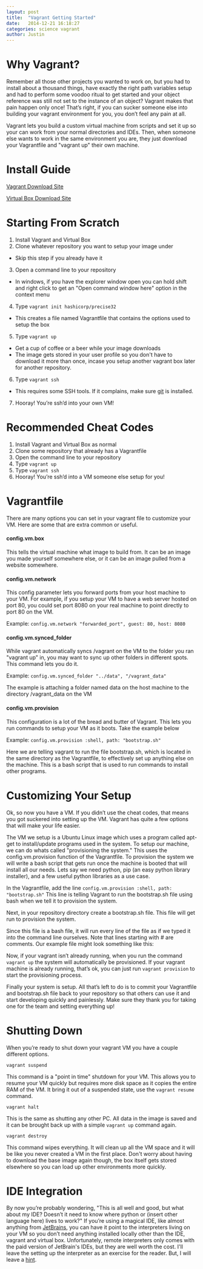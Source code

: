 ```yaml
---
layout: post
title:  "Vagrant Getting Started"
date:   2014-12-21 16:18:27
categories: science vagrant
author: Justin
---
```

# Why Vagrant?
Remember all those other projects you wanted to work on, but you had to install about a thousand things, have exactly
the right path variables setup and had to perform some voodoo ritual to get started and your object reference was still
not set to the instance of an object? Vagrant makes that pain happen only once! That’s right, if you can sucker someone
else into building your vagrant environment for you, you don’t feel any pain at all.

Vagrant lets you build a custom virtual machine from scripts and set it up so your can work from your normal
directories and IDEs. Then, when someone else wants to work in the same environment you are, they just download your
Vagrantfile and "vagrant up" their own machine.

# Install Guide
[Vagrant Download Site](https://www.vagrantup.com/downloads.html)

[Virtual Box Download Site](https://www.virtualbox.org/wiki/Downloads)

# Starting From Scratch
1. Install Vagrant and Virtual Box
2. Clone whatever repository you want to setup your image under
  * Skip this step if you already have it
3. Open a command line to your repository
  * In windows, if you have the explorer window open you can hold shift and right click to get an "Open command window
    here" option in the context menu
4. Type `vagrant init hashicorp/precise32`
  * This creates a file named Vagrantfile that contains the options used to setup the box
5. Type `vagrant up`
  * Get a cup of coffee or a beer while your image downloads
  * The image gets stored in your user profile so you don't have to download it more than once, incase you setup another
    vagrant box later for another repository.
6. Type `vagrant ssh`
  * This requires some SSH tools. If it complains, make sure [git](http://git-scm.com/downloads) is installed.
7. Hooray! You’re ssh’d into your own VM!

# Recommended Cheat Codes
1. Install Vagrant and Virtual Box as normal
2. Clone some repository that already has a Vagrantfile
3. Open the command line to your repository
4. Type `vagrant up`
5. Type `vagrant ssh`
6. Hooray! You’re ssh’d into a VM someone else setup for you!

# Vagrantfile
There are many options you can set in your vagrant file to customize your VM. Here are some that are extra common or
useful.

#### config.vm.box
This tells the virtual machine what image to build from. It can be an image you made yourself somewhere else, or it can
be an image pulled from a website somewhere.

#### config.vm.network
This config parameter lets you forward ports from your host machine to your VM. For example, if you setup your VM to
have a web server hosted on port 80, you could set port 8080 on your real machine to point directly to port 80 on the
VM.

Example: `config.vm.network "forwarded_port", guest: 80, host: 8080`

#### config.vm.synced_folder
While vagrant automatically syncs /vagrant on the VM to the folder you ran "vagrant up" in, you may want to sync up
other folders in different spots. This command lets you do it.

Example: `config.vm.synced_folder "../data", "/vagrant_data"`

The example is attaching a folder named data on the host machine to the directory /vagrant_data on the VM

#### config.vm.provision
This configuration is a lot of the bread and butter of Vagrant. This lets you run commands to setup your VM as it
boots. Take the example below

Example: `config.vm.provision :shell, path: "bootstrap.sh"`

Here we are telling vagrant to run the file bootstrap.sh, which is located in the same directory as the Vagrantfile, to
effectively set up anything else on the machine. This is a bash script that is used to run commands to install other
programs.

# Customizing Your Setup
Ok, so now you have a VM. If you didn’t use the cheat codes, that means you got suckered into setting up the VM. Vagrant
has quite a few options that will make your life easier.

The VM we setup is a Ubuntu Linux image which uses a program called apt-get to install/update programs used in the system.
To setup our machine, we can do whats called "provisioning the system." This uses the config.vm.provision function
of the Vagrantfile. To provision the system we will write a bash script that gets run once the machine is booted that
will install all our needs. Lets say we need python, pip (an easy python library installer), and a few useful python
libraries as a use case.

In the Vagrantfile, add the line `config.vm.provision :shell, path: "bootstrap.sh"`
This line is telling Vagrant to run the bootstrap.sh file using bash when we tell it to provision the system.

Next, in your repository directory create a bootstrap.sh file. This file will get run to provision the system.

Since this file is a bash file, it will run every line of the file as if we typed it into the command line ourselves.
Note that lines starting with # are comments. Our example file might look something like this:

<script src="https://gist.github.com/jbasinger/62268f28bd8dc7eb52e6.js"></script>

Now, if your vagrant isn’t already running, when you run the command `vagrant up` the system will automatically be
provisioned. If your vagrant machine is already running, that’s ok, you can just run `vagrant provision` to start
the provisioning process.

Finally your system is setup. All that’s left to do is to commit your Vagrantfile and bootstrap.sh file back to your
repository so that others can use it and start developing quickly and painlessly. Make sure they thank you for taking
one for the team and setting everything up!

# Shutting Down
When you’re ready to shut down your vagrant VM you have a couple different options.

`vagrant suspend`

This command is a "point in time" shutdown for your VM. This allows you to resume your VM quickly but requires more
disk space as it copies the entire RAM of the VM. It bring it out of a suspended state, use the `vagrant resume`
command.

`vagrant halt`

This is the same as shutting any other PC. All data in the image is saved and it can be brought back up with a simple
`vagrant up` command again.

`vagrant destroy`

This command wipes everything. It will clean up all the VM space and it will be like you never created a VM in the
first place. Don't worry about having to download the base image again though, the box itself gets stored elsewhere
so you can load up other environments more quickly.

# IDE Integration
By now you’re probably wondering, "This is all well and good, but what about my IDE? Doesn’t it need to know where
python or (insert other language here) lives to work?" If you’re using a magical IDE, like almost anything from
[JetBrains](https://www.jetbrains.com/), you can have it point to the interpreters living on your VM so you don’t need
anything installed locally other than the IDE, vagrant and virtual box. Unfortunately, remote interpreters only comes
with the paid version of JetBrain's IDEs, but they are well worth the cost. I'll leave the setting up the interpreter
as an exercise for the reader. But, I will leave a [hint](https://www.jetbrains.com/pycharm/webhelp/configuring-remote-python-interpreters.html).

